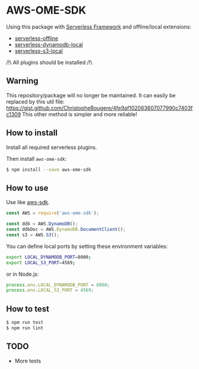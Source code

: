 # AWS-OME-SDK

Using this package with [Serverless Framework](https://serverless.com/) and offline/local extensions:
- [serverless-offline](https://github.com/dherault/serverless-offline)
- [serverless-dynamodb-local](https://github.com/99xt/serverless-dynamodb-local)
- [serverless-s3-local](https://github.com/ar90n/serverless-s3-local)

/!\ All plugins should be installed /!\

## Warning

This repository/package will no longer be maintained. It can easily be replaced by this util file:
https://gist.github.com/ChristopheBougere/4fe9af102063607077990c7403fc1309
This other method is simpler and more reliable!

## How to install

Install all required serverless plugins.

Then install `aws-ome-sdk`:

```sh
$ npm install --save aws-ome-sdk
```

## How to use

Use like [aws-sdk](https://github.com/aws/aws-sdk-js).

```javascript
const AWS = require('aws-ome-sdk');

const ddb = AWS.DynamoDB();
const ddbDoc = AWS.DynamoDB.DocumentClient();
const s3 = AWS.S3();
```

You can define local ports by setting these environment variables:
```sh
export LOCAL_DYNAMODB_PORT=8000;
export LOCAL_S3_PORT=4569;
```
or in Node.js:
```javascript
process.env.LOCAL_DYNAMODB_PORT = 8000;
process.env.LOCAL_S3_PORT = 4569;
```

## How to test

```sh
$ npm run test
$ npm run lint
```

## TODO

- More tests
